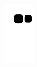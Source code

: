 ![snake gif](https://github.com/songgaram/songgaram/blob/output/github-contribution-grid-snake.svg)
